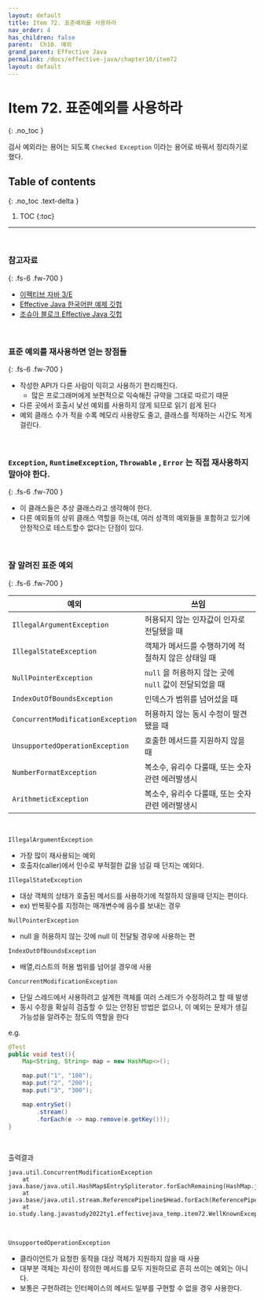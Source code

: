 ```yaml
---
layout: default
title: Item 72. 표준예외를 사용하라
nav_order: 4
has_children: false
parent:  Ch10. 예외
grand_parent: Effective Java
permalink: /docs/effective-java/chapter10/item72
layout: default
---
```




# Item 72. 표준예외를 사용하라
{: .no_toc }

검사 예외라는 용어는 되도록 `Checked Exception` 이라는 용어로 바꿔서 정리하기로 했다.<br>

## Table of contents
{: .no_toc .text-delta }

1. TOC
{:toc}

---

<br>

### 참고자료
{: .fs-6 .fw-700 }

- [이펙티브 자바 3/E](http://www.yes24.com/Product/Goods/65551284)
- [Effective Java 한국어판 예제 깃헙](https://github.com/WegraLee)
- [조슈아 블로크 Effective Java 깃헙](https://github.com/jbloch/effective-java-3e-source-code/tree/master/src/effectivejava)
  <br>

<br>



### 표준 예외를 재사용하면 얻는 장점들
{: .fs-6 .fw-700 }

- 작성한 API가 다른 사람이 익히고 사용하기 편리해진다.
  - 많은 프로그래머에게 보편적으로 익숙해진 규약을 그대로 따르기 때문
- 다른 곳에서 호출시 낯선 예외를 사용하지 않게 되므로 읽기 쉽게 된다
- 예외 클래스 수가 적을 수록 메모리 사용량도 줄고, 클래스를 적재하는 시간도 적게 걸린다.
<br>

### `Exception`, `RuntimeException`, `Throwable` , `Error` 는 직접 재사용하지 말아야 한다.
{: .fs-6 .fw-700 }
- 이 클래스들은 추상 클래스라고 생각해야 한다.
- 다른 예외들의 상위 클래스 역할을 하는데, 여러 성격의 예외들을 포함하고 있기에 안정적으로 테스트할수 없다는 단점이 있다.
<br>

### 잘 알려진 표준 예외
{: .fs-6 .fw-700 }

| 예외                              | 쓰임                                                   |
| --------------------------------- | ------------------------------------------------------ |
| `IllegalArgumentException`        | 허용되지 않는 인자값이 인자로 전달됐을 때              |
| `IllegalStateException`           | 객체가 메서드를 수행하기에 적절하지 않은 상태일 때     |
| `NullPointerException`            | `null` 을 허용하지 않는 곳에 `null` 값이 전달되었을 때 |
| `IndexOutOfBoundsException`       | 인덱스가 범위를 넘어섰을 때                            |
| `ConcurrentModificationException` | 허용하지 않는 동시 수정이 발견됐을 때                  |
| `UnsupportedOperationException`   | 호출한 메서드를 지원하지 않을 때                       |
| `NumberFormatException`           | 복소수, 유리수 다룰때, 또는 숫자 관련 에러발생시       |
| `ArithmeticException`             | 복소수, 유리수 다룰때, 또는 숫자 관련 에러발생시       |

<br>

`IllegalArgumentException` 

- 가장 많이 재사용되는 예외
- 호출자(caller)에서 인수로 부적절한 값을 넘길 때 던지는 예외다.

`IllegalStateException` 

- 대상 객체의 상태가 호출된 메서드를 사용하기에 적절하지 않을때 던지는 편이다.
- ex) 반복횟수를 지정하는 매개변수에 음수를 보내는 경우

`NullPointerException`

- null 을 허용하지 않는 갓에  null 이 전달될 경우에 사용하는 편

`IndexOutOfBoundsException` 

- 배열,리스트의 허용 범위를 넘어설 경우에 사용

`ConcurrentModificationException`

- 단일 스레드에서 사용하려고 설계한 객체를 여러 스레드가 수정하려고 할 때 발생
- 동시 수정을 확실히 검출할 수 있는 안정된 방법은 없으나, 이 예외는 문제가 생길 가능성을 알려주는 정도의 역할을 한다

e.g.
```java
@Test
public void test(){
    Map<String, String> map = new HashMap<>();

    map.put("1", "100");
    map.put("2", "200");
    map.put("3", "300");

    map.entrySet()
        .stream()
        .forEach(e -> map.remove(e.getKey()));
}
```
<br>

출력결과<br>
```plain
java.util.ConcurrentModificationException
	at java.base/java.util.HashMap$EntrySpliterator.forEachRemaining(HashMap.java:1855)
	at java.base/java.util.stream.ReferencePipeline$Head.forEach(ReferencePipeline.java:762)
	at io.study.lang.javastudy2022ty1.effectivejava_temp.item72.WellKnownExceptionsTest.test(WellKnownExceptionsTest.java:21)
```
<br>

`UnsupportedOperationException`
- 클라이언트가 요청한 동작을 대상 객체가 지원하지 않을 때 사용
- 대부분 객체는 자신이 정의한 메서드를 모두 지원하므로 흔히 쓰이는 예외는 아니다.
- 보통은 구현하려는 인터페이스의 메서드 일부를 구현할 수 없을 경우 사용한다.

